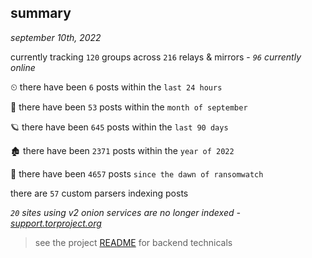 
## summary
_september 10th, 2022_

currently tracking `120` groups across `216` relays & mirrors - _`96` currently online_

⏲ there have been `6` posts within the `last 24 hours`

🦈 there have been `53` posts within the `month of september`

🪐 there have been `645` posts within the `last 90 days`

🏚 there have been `2371` posts within the `year of 2022`

🦕 there have been `4657` posts `since the dawn of ransomwatch`

there are `57` custom parsers indexing posts

_`20` sites using v2 onion services are no longer indexed - [support.torproject.org](https://support.torproject.org/onionservices/v2-deprecation/)_

> see the project [README](https://github.com/joshhighet/ransomwatch#ransomwatch--) for backend technicals
